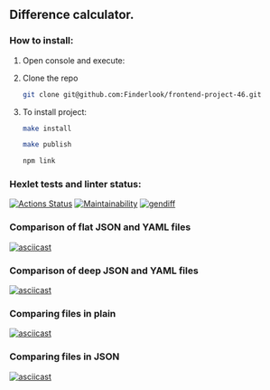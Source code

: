 ## Difference calculator.

### How to install:

1. Open console and execute:
2. Clone the repo

   ```sh
   git clone git@github.com:Finderlook/frontend-project-46.git
   ```
3. To install project:

   ```sh
   make install
   ```
      ```sh
   make publish
   ```
      ```sh
   npm link
   ```

### Hexlet tests and linter status:
[![Actions Status](https://github.com/Finderlook/frontend-project-46/actions/workflows/hexlet-check.yml/badge.svg)](https://github.com/Finderlook/frontend-project-46/actions)
[![Maintainability](https://api.codeclimate.com/v1/badges/dd6bf459971f6ca6ef0a/maintainability)](https://codeclimate.com/github/Finderlook/frontend-project-46/maintainability)
[![gendiff](https://github.com/Finderlook/frontend-project-46/actions/workflows/gendiff.yml/badge.svg)](https://github.com/Finderlook/frontend-project-46/actions/workflows/gendiff.yml)

### Comparison of flat JSON and YAML files
[![asciicast](https://asciinema.org/a/J7vCeVoFAkOd71SWHZuz4UQXG.svg)](https://asciinema.org/a/J7vCeVoFAkOd71SWHZuz4UQXG)

### Comparison of deep JSON and YAML files
[![asciicast](https://asciinema.org/a/2AtZuMVEmdv66xyuWoJN39YE2.svg)](https://asciinema.org/a/2AtZuMVEmdv66xyuWoJN39YE2)

### Comparing files in plain
[![asciicast](https://asciinema.org/a/41J7tzf7uNqq8iyv065IaNCRN.svg)](https://asciinema.org/a/41J7tzf7uNqq8iyv065IaNCRN)

### Comparing files in JSON
[![asciicast](https://asciinema.org/a/ZtXcaFLstIC8jr3Vn3C37eQDx.svg)](https://asciinema.org/a/ZtXcaFLstIC8jr3Vn3C37eQDx)